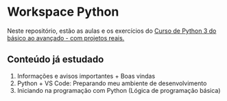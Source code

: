 # Workspace Python

Neste repositório, estão as aulas e os exercícios do [Curso de Python 3 do básico ao avançado - com projetos reais.](https://www.udemy.com/course/python-3-do-zero-ao-avancado/)

## Conteúdo já estudado
1. Informações e avisos importantes + Boas vindas
2. Python + VS Code: Preparando meu ambiente de desenvolvimento
3. Iniciando na programação com Python (Lógica de programação básica)
